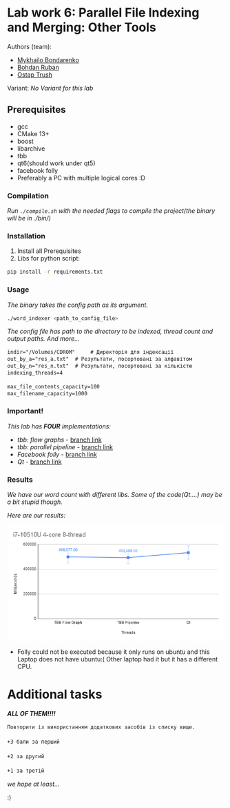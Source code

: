 # Lab work 6: Parallel File Indexing and Merging: Other Tools
Authors (team):
- [Mykhailo Bondarenko](https://github.com/michael-2956)
- [Bohdan Ruban](https://github.com/iamthewalrus67)
- [Ostap Trush](https://github.com/Adeon18)

Variant: _No Variant for this lab_
## Prerequisites

- gcc
- CMake 13+
- boost
- libarchive
- tbb
- qt6(should work under qt5)
- facebook folly
- Preferably a PC with multiple logical cores :D

### Compilation

_Run `./compile.sh` with the needed flags to compile the project(the binary will be in ./bin/)_

### Installation

1. Install all Prerequisites
2. Libs for python script:
```bash
pip install -r requirements.txt
```

### Usage

_The binary takes the config path as its argument._
```bash
./word_indexer <path_to_config_file>
```

_The config file has path to the directory to be indexed, thread count and output paths. And more..._
```
indir="/Volumes/CDROM"     # Директорія для індексації
out_by_a="res_a.txt"  # Результати, посортовані за алфавітом
out_by_n="res_n.txt"  # Результати, посортовані за кількістю
indexing_threads=4

max_file_contents_capacity=100
max_filename_capacity=1000
```

### Important!

_This lab has **FOUR** implementations:_
- _tbb: flow graphs_ - [branch link](https://github.com/ucu-cs/lab6_words_count_4-ruban_bondarenko_trush/tree/TBB_flow_graphs)
- _tbb: parallel pipeline_ - [branch link](https://github.com/ucu-cs/lab6_words_count_4-ruban_bondarenko_trush/tree/TBB_pipeline)
- _Facebook folly_ - [branch link](https://github.com/ucu-cs/lab6_words_count_4-ruban_bondarenko_trush/tree/i_love_folly)
- _Qt_ - [branch link](https://github.com/ucu-cs/lab6_words_count_4-ruban_bondarenko_trush/tree/i_hate_qt)

### Results

_We have our word count with different libs. Some of the code(Qt....) may be a bit stupid though._

_Here are our results:_

![E](./img/GRAPH.png)

- Folly could not be executed because it only runs on ubuntu and this Laptop does not have ubuntu:( Other laptop had it but it has a different CPU.

# Additional tasks
_**ALL OF THEM!!!!**_
```asm
Повторити із використанням додаткових засобів із списку вище.

+3 бали за перший

+2 за другий

+1 за третій
```
_we hope at least..._

:)